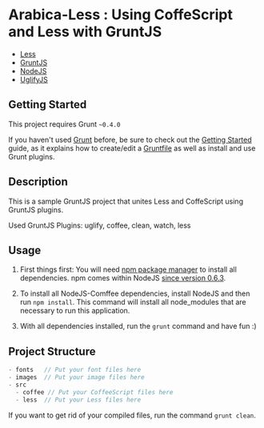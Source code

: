# Arabica-Less : Using CoffeScript and Less with GruntJS

- [Less](https://github.com/less/less.js)
- [GruntJS](http://gruntjs.com/)
- [NodeJS](http://nodejs.org/)
- [UglifyJS](https://github.com/mishoo/UglifyJS)

## Getting Started

This project requires Grunt `~0.4.0`

If you haven't used [Grunt](http://gruntjs.com/) before, be sure to check out the [Getting Started](http://gruntjs.com/getting-started) guide, as it explains how to create/edit a [Gruntfile](http://gruntjs.com/sample-gruntfile) as well as install and use Grunt plugins.

## Description

This is a sample GruntJS project that unites Less and CoffeScript using GruntJS plugins.

Used GruntJS Plugins: uglify, coffee, clean, watch, less

## Usage

1. First things first: You will need [npm package manager](https://npmjs.org/) to install all dependencies. npm comes within NodeJS [since version 0.6.3](http://blog.nodejs.org/2011/11/25/node-v0-6-3/).

1. To install all NodeJS-Comffee dependencies, install NodeJS and then run `npm install`. This command will install all node_modules that are necessary to run this application.

1. With all dependencies installed, run the `grunt` command and have fun :)

## Project Structure

```js
- fonts   // Put your font files here
- images  // Put your image files here
- src 
  - coffee // Put your CoffeeScript files here
  - less  // Put your Less files here
```

If you want to get rid of your compiled files, run the command `grunt clean`.

